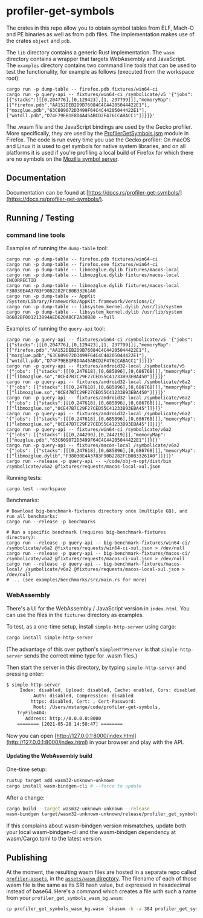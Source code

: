 # profiler-get-symbols

The crates in this repo allow you to obtain symbol tables from ELF, Mach-O and PE
binaries as well as from pdb files. The implementation makes use of the crates
`object` and `pdb`.

The `lib` directory contains a generic Rust implementation. The `wasm` directory
contains a wrapper that targets WebAssembly and JavaScript.
The `examples` directory contains two command line tools that can be used to test
the functionality, for example as follows (executed from the workspace root):

```
cargo run -p dump-table -- firefox.pdb fixtures/win64-ci
cargo run -p query-api -- fixtures/win64-ci /symbolicate/v5 '{"jobs": [{"stacks":[[[0,204776],[0,129423],[1, 237799]]],"memoryMap":[["firefox.pdb","AA152DEB2D9B76084C4C44205044422E1"],["mozglue.pdb","63C609072D3499F64C4C44205044422E1"],["wntdll.pdb","D74F79EB1F8D4A45ABCD2F476CCABACC1"]]}]}'
```

The .wasm file and the JavaScript bindings are used by the Gecko profiler.
More specifically, they are used by the
[ProfilerGetSymbols.jsm](https://searchfox.org/mozilla-central/source/browser/components/extensions/ProfilerGetSymbols.jsm) module in Firefox. The code is run every time you use the Gecko profiler: On macOS and Linux
it is used to get symbols for native system libraries, and on all platforms it
is used if you're profiling a local build of Firefox for which there are no
symbols on the [Mozilla symbol server](https://symbols.mozilla.org/).

## Documentation

Documentation can be found at [https://docs.rs/profiler-get-symbols/](https://docs.rs/profiler-get-symbols/).

## Running / Testing

### command line tools

Examples of running the `dump-table` tool:

```
cargo run -p dump-table -- firefox.pdb fixtures/win64-ci
cargo run -p dump-table -- firefox.exe fixtures/win64-ci
cargo run -p dump-table -- libmozglue.dylib fixtures/macos-local
cargo run -p dump-table -- libmozglue.dylib fixtures/macos-local INCORRECTID
cargo run -p dump-table -- libmozglue.dylib fixtures/macos-local F38030E4A3783F90B2282FCB0B33261A0
cargo run -p dump-table -- AppKit /System/Library/Frameworks/AppKit.framework/Versions/C/
cargo run -p dump-table -- libsystem_kernel.dylib /usr/lib/system
cargo run -p dump-table -- libsystem_kernel.dylib /usr/lib/system B6602BF001213894AED620A8CF2A30B80 --full
```

Examples of running the `query-api` tool:

```
cargo run -p query-api -- fixtures/win64-ci /symbolicate/v5 '{"jobs": [{"stacks":[[[0,204776],[0,129423],[1, 237799]]],"memoryMap":[["firefox.pdb","AA152DEB2D9B76084C4C44205044422E1"],["mozglue.pdb","63C609072D3499F64C4C44205044422E1"],["wntdll.pdb","D74F79EB1F8D4A45ABCD2F476CCABACC1"]]}]}'
cargo run -p query-api -- fixtures/android32-local /symbolicate/v5 '{"jobs": [{"stacks":[[[0,247618],[0,685896],[0,686768]]],"memoryMap":[["libmozglue.so","0CE47B7C29F27CED55C41233B93EBA450"]]}]}'
cargo run -p query-api -- fixtures/android32-local /symbolicate/v6a2 '{"jobs": [{"stacks":[[[0,247618],[0,685896],[0,686768]]],"memoryMap":[["libmozglue.so","0CE47B7C29F27CED55C41233B93EBA450"]]}]}'
cargo run -p query-api -- fixtures/android32-local /symbolicate/v6a2 '{"jobs": [{"stacks":[[[0,247618],[0,685896],[0,686768]]],"memoryMap":[["libmozglue.so","0CE47B7C29F27CED55C41233B93EBA45"]]}]}'
cargo run -p query-api -- fixtures/android32-local /symbolicate/v6a2 '{"jobs": [{"stacks":[[[0,247618],[0,685896],[0,686768]]],"memoryMap":[["lebmozglue.so","0CE47B7C29F27CED55C41233B93EBA45"]]}]}'
cargo run -p query-api -- fixtures/win64-ci /symbolicate/v6a2 '{"jobs": [{"stacks":[[[0,244290],[0,244219]]],"memoryMap":[["mozglue.pdb","63C609072D3499F64C4C44205044422E1"]]}]}'
cargo run -p query-api -- fixtures/macos-local /symbolicate/v6a2 '{"jobs": [{"stacks":[[[0,247618],[0,685896],[0,686768]]],"memoryMap":[["libmozglue.dylib","F38030E4A3783F90B2282FCB0B33261A0"]]}]}'
cargo run --release -p query-api -- ~/code/obj-m-opt/dist/bin /symbolicate/v6a2 @fixtures/requests/macos-local-xul.json
```

Running tests:

```
cargo test --workspace
```

Benchmarks:

```
# Download big-benchmark-fixtures directory once (multiple GB), and run all benchmarks:
cargo run --release -p benchmarks

# Run a specific benchmark (requires big-benchmark-fixtures directory):
cargo run --release -p query-api -- big-benchmark-fixtures/win64-ci/ /symbolicate/v6a2 @fixtures/requests/win64-ci-xul.json > /dev/null
cargo run --release -p query-api -- big-benchmark-fixtures/macos-ci/ /symbolicate/v6a2 @fixtures/requests/macos-ci-xul.json > /dev/null
cargo run --release -p query-api -- big-benchmark-fixtures/macos-local/ /symbolicate/v6a2 @fixtures/requests/macos-local-xul.json > /dev/null
# ... (see examples/benchmarks/src/main.rs for more)
```

### WebAssembly

There's a UI for the WebAssembly / JavaScript version in `index.html`.
You can use the files in the `fixtures` directory as examples.

To test, as a one-time setup, install `simple-http-server` using cargo:

```bash
cargo install simple-http-server
```

(The advantage of this over python's `SimpleHTTPServer` is that `simple-http-server` sends the correct mime type for .wasm files.)

Then start the server in this directory, by typing `simple-http-server` and pressing enter:

```bash
$ simple-http-server
     Index: disabled, Upload: disabled, Cache: enabled, Cors: disabled, Range: enabled, Sort: enabled, Threads: 3
          Auth: disabled, Compression: disabled
         https: disabled, Cert: , Cert-Password: 
          Root: /Users/mstange/code/profiler-get-symbols,
    TryFile404: 
       Address: http://0.0.0.0:8000
    ======== [2021-05-28 14:50:47] ========
```

Now you can open [http://127.0.0.1:8000/index.html](http://127.0.0.1:8000/index.html) in your browser and play with the API.

#### Updating the WebAssembly build

One-time setup:

```bash
rustup target add wasm32-unknown-unknown
cargo install wasm-bindgen-cli # --force to update
```

After a change:

```bash
cargo build --target wasm32-unknown-unknown --release
wasm-bindgen target/wasm32-unknown-unknown/release/profiler_get_symbols_wasm.wasm --out-dir . --no-modules --no-typescript
```

If this complains about wasm-bindgen version mismatches, update both your local wasm-bindgen-cli and the wasm-bindgen dependency at wasm/Cargo.toml to the latest version.

## Publishing

At the moment, the resulting wasm files are hosted in a separate repo called
[`profiler-assets`](https://github.com/mstange/profiler-assets/), in the
[`assets/wasm` directory](https://github.com/mstange/profiler-assets/tree/master/assets/wasm).
The filename of each of those wasm file is the same as its SRI hash value, but expressed in hexadecimal
instead of base64. Here's a command which creates a file with such a name from your `profiler_get_symbols_wasm_bg.wasm`:

```bash
cp profiler_get_symbols_wasm_bg.wasm `shasum -b -a 384 profiler_get_symbols_wasm_bg.wasm | awk '{ print $1 }'`.wasm
```
